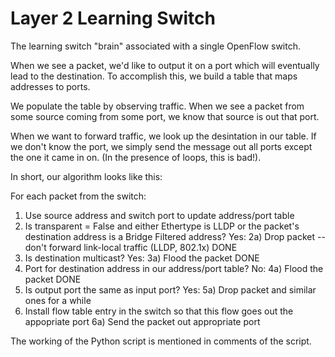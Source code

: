 # Layer 2 Learning Switch 


 The learning switch "brain" associated with a single OpenFlow switch.

 When we see a packet, we'd like to output it on a port which will
 eventually lead to the destination.  To accomplish this, we build a
 table that maps addresses to ports.

 We populate the table by observing traffic.  When we see a packet
 from some source coming from some port, we know that source is out
 that port.

 When we want to forward traffic, we look up the desintation in our
 table.  If we don't know the port, we simply send the message out
 all ports except the one it came in on.  (In the presence of loops,
 this is bad!).

 In short, our algorithm looks like this:

 For each packet from the switch:
 1) Use source address and switch port to update address/port table
 2) Is transparent = False and either Ethertype is LLDP or the packet's
    destination address is a Bridge Filtered address?
    Yes:
       2a) Drop packet -- don't forward link-local traffic (LLDP, 802.1x)
           DONE
 3) Is destination multicast?
    Yes:
       3a) Flood the packet
           DONE
 4) Port for destination address in our address/port table?
    No:
       4a) Flood the packet
           DONE
 5) Is output port the same as input port?
    Yes:
       5a) Drop packet and similar ones for a while
 6) Install flow table entry in the switch so that this
    flow goes out the appopriate port
    6a) Send the packet out appropriate port

 
 The working of the Python script is mentioned in comments of the script.

